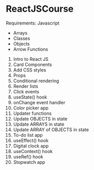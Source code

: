 # ReactJSCourse
Requirements: Javascript

- Arrays
- Classes
- Objects
- Arrow Functions

1. Intro to React JS
2. Card Components
3. Add CSS styles
4. Props
5. Conditional rendering
6. Render lists
7. Click events
8. useState() hook
9. onChange event handler
10. Color picker app
11. Updater functions
12. Update OBJECTS in state
13. Update ARRAYS in state
14. Update ARRAY of OBJECTS in state
15. To-do list app
16. useEffect() hook
17. Digital clock app
18. useContext() hook
19. useRef() hook
20. Stopwatch app